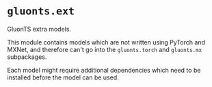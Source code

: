 # `gluonts.ext`

GluonTS extra models.

This module contains models which are not written using PyTorch and MXNet, and
therefore can't go into the `gluonts.torch` and `gluonts.mx` subpackages.

Each model might require additional dependencies which need to be installed
before the model can be used.
